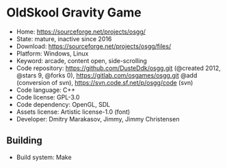 # OldSkool Gravity Game

- Home: https://sourceforge.net/projects/osgg/
- State: mature, inactive since 2016
- Download: https://sourceforge.net/projects/osgg/files/
- Platform: Windows, Linux
- Keyword: arcade, content open, side-scrolling
- Code repository: https://github.com/DusteDdk/osgg.git (@created 2012, @stars 9, @forks 0), https://gitlab.com/osgames/osgg.git @add (conversion of svn), https://svn.code.sf.net/p/osgg/code (svn)
- Code language: C++
- Code license: GPL-3.0
- Code dependency: OpenGL, SDL
- Assets license: Artistic license-1.0 (font)
- Developer: Dmitry Marakasov, Jimmy, Jimmy Christensen

## Building

- Build system: Make
